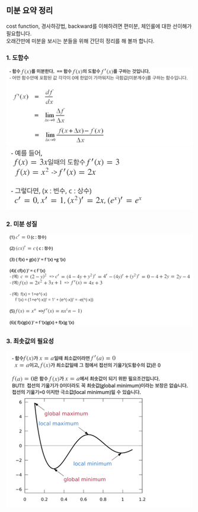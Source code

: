 ## 미분 요약 정리
cost function, 경사하강법, backward를 이해하려면 편미분, 체인룰에 대한 선이해가 필요합니다.<br>
오래간만에 미분을 보시는 분들을 위해 간단히 정리를 해 볼까 합니다. <br>

### 1. 도함수
![도함수](./image-math/1-derivative.png)
![도함수](./image-math/2-derivative.png)

### 2. 미분 성질
![도함수](./image-math/3-derivative.png)

### 3. 최솟값의 필요성
![도함수](./image-math/4-derivative.png)

